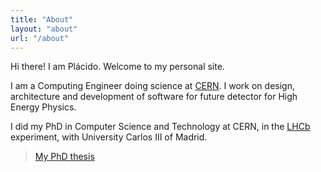 ```yaml
---
title: "About"
layout: "about"
url: "/about"
---
```


Hi there! I am Plácido. Welcome to my personal site.


I am a Computing Engineer doing science at [CERN](https://home.cern/). I work on design, architecture and development of software for future detector for High Energy Physics.


I did my PhD in Computer Science and Technology at CERN, in the [LHCb](https://lhcb-public.web.cern.ch/) experiment, with University Carlos III of Madrid.
> [My PhD thesis](https://cds.cern.ch/record/2752883)

